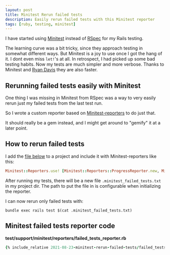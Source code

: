 ```yaml
---
layout: post
title: Minitest Rerun failed tests
description: Easily rerun failed tests with this Minitest reporter
tags: [ruby, testing, minitest]
---
```


I have started using [Minitest](https://github.com/seattlerb/minitest) instead of [RSpec](https://github.com/rspec/rspec) for my Rails testing.

The learning curve was a bit tricky, since they approach testing in somewhat different ways. But Minitest is a joy to use once I got the hang of it. I dont even miss `let!`'s at all. In retrospect, I had picked up some bad testing habits. Now my tests are much simpler and more verbose. Thanks to Minitest and [Ryan Davis](https://www.zenspider.com/) they are also faster.

## Rerunning failed tests easily with Minitest

One thing I was missing in Minitest from RSpec was a way to very easily rerun just my failed tests from the last test run. 

So I wrote a custom reporter based on [Minitest-reporters](https://github.com/minitest-reporters/minitest-reporters) to do just that.

It should really be a gem instead, and I might get around to "gemify" it at a later point.

## How to rerun failed tests

I add the [file below](#minitest-failed-tests-reporter-code) to a project and include it with Minitest-reporters like this:

```ruby
Minitest::Reporters.use! [Minitest::Reporters::ProgressReporter.new, Minitest::Reporters::FailedTestsReporter.new(verbose: true, include_line_numbers: true)]
```

After running my tests, there will be a new file `.minitest_failed_tests.txt` in my project dir. The path to put the file in is configurable when initializing the reporter.

I can now rerun only failed tests with:

```
bundle exec rails test $(cat .minitest_failed_tests.txt)
```

## Minitest failed tests reporter code

**test/support/minitest/reporters/failed_tests_reporter.rb**

```ruby
{% include_relative 2021-08-23-minitest-rerun-failed-tests/failed_tests_reporter.rb %}
```
